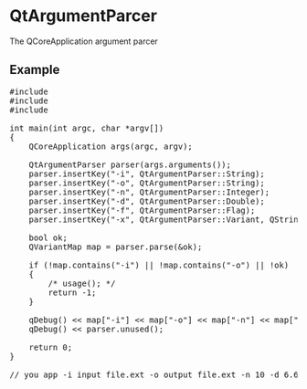 QtArgumentParcer
================

The QCoreApplication argument parcer

Example
-------
<pre>
#include <QCoreApplication>
#include <QtArgumentParser>
#include <QDebug>

int main(int argc, char *argv[])
{
    QCoreApplication args(argc, argv);

    QtArgumentParser parser(args.arguments());
    parser.insertKey("-i", QtArgumentParser::String);
    parser.insertKey("-o", QtArgumentParser::String);
    parser.insertKey("-n", QtArgumentParser::Integer);
    parser.insertKey("-d", QtArgumentParser::Double);
    parser.insertKey("-f", QtArgumentParser::Flag);
    parser.insertKey("-x", QtArgumentParser::Variant, QStringList() << "Variant" << "None");

    bool ok;
    QVariantMap map = parser.parse(&ok);

    if (!map.contains("-i") || !map.contains("-o") || !ok)
    {
        /* usage(); */
        return -1;
    }

    qDebug() << map["-i"] << map["-o"] << map["-n"] << map["-d"] << map.contains("-f") << map["-x"];
    qDebug() << parser.unused();

    return 0;
}

// you_app -i input_file.ext -o output_file.ext -n 10 -d 6.66 -f -x None unused_file_1 unused_file_2
</pre>

